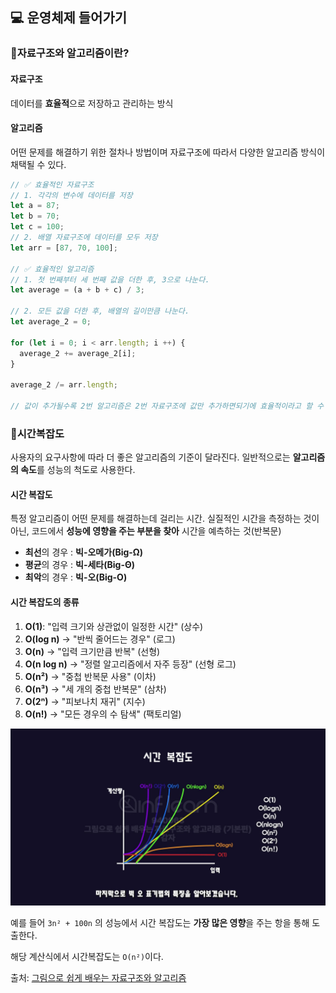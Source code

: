 ## 💻 운영체제 들어가기

### 📌자료구조와 알고리즘이란?

#### 자료구조
데이터를 **효율적**으로 저장하고 관리하는 방식

#### 알고리즘
어떤 문제를 해결하기 위한 절차나 방법이며 자료구조에 따라서 다양한 알고리즘 방식이 채택될 수 있다.

```javascript
// ✅ 효율적인 자료구조
// 1. 각각의 변수에 데이터를 저장
let a = 87;
let b = 70;
let c = 100;
// 2. 배열 자료구조에 데이터를 모두 저장
let arr = [87, 70, 100];

// ✅ 효율적인 알고리즘
// 1. 첫 번째부터 세 번째 값을 더한 후, 3으로 나눈다.
let average = (a + b + c) / 3;

// 2. 모든 값을 더한 후, 배열의 길이만큼 나눈다.
let average_2 = 0;

for (let i = 0; i < arr.length; i ++) {
  average_2 += average_2[i];
}

average_2 /= arr.length;

// 값이 추가될수록 2번 알고리즘은 2번 자료구조에 값만 추가하면되기에 효율적이라고 할 수 있다.
```

### 📌시간복잡도

사용자의 요구사항에 따라 더 좋은 알고리즘의 기준이 달라진다.
일반적으로는 **알고리즘의 속도**를 성능의 척도로 사용한다.

#### 시간 복잡도
특정 알고리즘이 어떤 문제를 해결하는데 걸리는 시간.
실질적인 시간을 측정하는 것이 아닌, 코드에서 **성능에 영향을 주는 부분을 찾아** 시간을 예측하는 것(반복문)

- **최선**의 경우 : **빅-오메가(Big-Ω)**
- **평균**의 경우 : **빅-세타(Big-Θ)**
- **최악**의 경우 : **빅-오(Big-O)**

#### 시간 복잡도의 종류
1. **O(1)**: "입력 크기와 상관없이 일정한 시간" (상수)
2. **O(log n)** → "반씩 줄어드는 경우" (로그)
3. **O(n)** → "입력 크기만큼 반복" (선형)
4. **O(n log n)** → "정렬 알고리즘에서 자주 등장" (선형 로그)
5. **O(n²)** → "중첩 반복문 사용" (이차)
6. **O(n³)** → "세 개의 중첩 반복문" (삼차)
7. **O(2ⁿ)** → "피보나치 재귀" (지수)
8. **O(n!)** → "모든 경우의 수 탐색" (팩토리얼)

![alt text](./public/시간_복잡도.png)

예를 들어 `3n² + 100n` 의 성능에서 시간 복잡도는 **가장 많은 영향**을 주는 항을 통해 도출한다.

해당 계산식에서 시간복잡도는 `O(n²)`이다.

출처: [그림으로 쉽게 배우는 자료구조와 알고리즘](https://www.inflearn.com/course/%EC%9E%90%EB%A3%8C%EA%B5%AC%EC%A1%B0-%EC%95%8C%EA%B3%A0%EB%A6%AC%EC%A6%98-%EA%B8%B0%EB%B3%B8/dashboard)